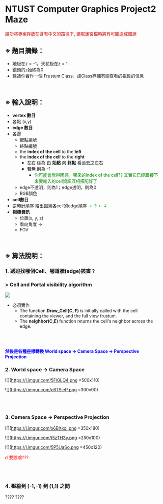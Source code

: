 # NTUST Computer Graphics Project2 Maze

<font color=#CC0000>請勿將專案存放在含有中文的路徑下, 讀取迷宮檔時將有可能造成錯誤</font>

## ※ 題目摘錄：
* 地板在z = -1，天花板在z = 1
* 鏡頭的z始終為0
* 建議你實作一個 Frustum Class，該Class存儲有關查看的視錐的信息


</br>

## ※ 輸入說明：
* **vertex 數目**
* 各點 (x,y)
* **edge 數目**
* 各邊
    * 起點編號
    * 終點編號
    * the **index of the cell** to the **left**
    * the **index of the cell** to the **right**
        * 左右 係為 由 **始點** 向 **終點** 看過去之左右
        * 若無 則為 -1
            * <font color=#008800>你可能會覺得困惑，哪來的index of the cell??
                其實它已經跟接下來要輸入的cell資訊互相搭配好了</font>
    * edge不透明，則為1；edge透明，則為0 
    * RGB顏色
* **cell數目**
* 逆時針順序 給出圍繞各cell的edge順序 <font color=#009900>→ ↑ ← ↓</font>
* **相機資訊**
    * 位置(x, y, z)
    * 看向角度 →
    * FOV

</br>

## ※ 算法說明：

### **1. 遞迴找哪個Cell、哪道牆(edge)該畫 ?**

### **> Cell and Portal visibility algorithm**
![](https://i.imgur.com/QKJPfzW.png)
* 必須實作
    *  The function **Draw_Cell(C, F)** is initially called with the cell containing the viewer, and the full view frustum. 
    *  The **neighbor(C,E)** function returns the cell's neighbor across the edge.

</br></br>

**<font color=#0000FF>
然後是各種座標轉換
World space -> Camera Space -> Perspective Projection
</font>**


### **2. World space -> Camera Space**
![](https://i.imgur.com/5FiGLQ4.png =500x110)

![](https://i.imgur.com/c6TSieP.png =300x90)

</br></br>
### **3. Camera Space -> Perspective Projection**
![](https://i.imgur.com/x6BXxoj.png =350x180)

![](https://i.imgur.com/t5zTH3y.png =250x100)

![](https://i.imgur.com/5P5UaSo.png =450x120)

<font color=#FF0000>d 要設啥???</font>

</br></br>
### **4. 壓縮到 (-1,-1) 到 (1,1) 之間**
????
????







<font color=#0000FF></font>
<font color=#FF0000></font>
<font color=#00FF00></font>